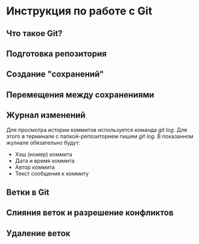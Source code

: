 # Инструкция по работе с Git

## Что такое Git?

## Подготовка репозитория

## Создание "сохранений"

## Перемещения между сохранениями

## Журнал изменений
Для просмотра истории коммитов используется команда *git log*. Для этого в терминале с папкой-репозиторием пишем *git log*. В показанном жулнале обязательно будут:
* Хэш (номер) коммита
* Дата и время коммита
* Автор коммита
* Текст сообщения к коммиту
 
 ## Ветки в Git

## Слияния веток и разрешение конфликтов

## Удаление веток